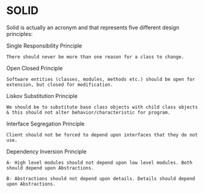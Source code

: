 # SOLID

Solid is actually an acronym and that represents five different design principles:

Single Responsibility Principle

`There should never be more than one reason for a class to change.`

Open Closed Principle

`Software entities (classes, modules, methods etc.) should be open for extension, but closed for modification.`

Liskov Substitution Principle

`We should be to substitute base class objects with child class objects & this should not alter behavior/characteristic for program.`

Interface Segregation Principle

`Client should not be forced to depend upon interfaces that they do not use.`

Dependency Inversion Principle

`A- High level modules should not depend upon low level modules. Both should depend upon Abstractions.`

`B- Abstractions should not depend upon details. Details should depend upon Abstractions.`